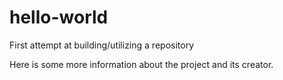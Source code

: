 # hello-world
First attempt at building/utilizing a repository

Here is some more information about the project and its creator.
